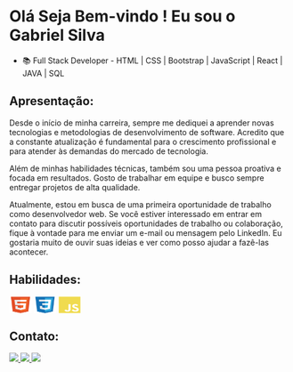 # Olá Seja Bem-vindo ! Eu sou o Gabriel Silva
- 📚 Full Stack Developer - HTML | CSS | Bootstrap | JavaScript | React | JAVA | SQL

<h2>Apresentação:</h2>

<p>Desde o início de minha carreira, sempre me dediquei a aprender novas tecnologias e metodologias de desenvolvimento de software. Acredito que a constante atualização é fundamental para o crescimento profissional e para atender às demandas do mercado de tecnologia.</p>
<p>Além de minhas habilidades técnicas, também sou uma pessoa proativa e focada em resultados. Gosto de trabalhar em equipe e busco sempre entregar projetos de alta qualidade.</p>
<p>Atualmente, estou em busca de uma primeira oportunidade de trabalho como desenvolvedor web. Se você estiver interessado em entrar em contato para discutir possíveis oportunidades de trabalho ou colaboração, fique à vontade para me enviar um e-mail ou mensagem pelo LinkedIn. Eu gostaria muito de ouvir suas ideias e ver como posso ajudar a fazê-las acontecer.</p>
  
<h2>Habilidades:</h2>

<div style="display: inline_block">
  <img align="center" alt="HTML" height="30" width="40" title="HTML" src="https://raw.githubusercontent.com/devicons/devicon/master/icons/html5/html5-original.svg">
  <img align="center" alt="CSS" height="30" width="40" title="CSS" src="https://raw.githubusercontent.com/devicons/devicon/master/icons/css3/css3-original.svg">
  <img align="center" alt="JavaScript" height="30" width="40" title="JavaScript" src="https://raw.githubusercontent.com/devicons/devicon/master/icons/javascript/javascript-plain.svg">

</div>

<h2>Contato:</h2> 
<div>
  <a href="mailto:motagabriel87488@gmail.com">
      <img src="https://img.shields.io/badge/Gmail-D14836?style=for-the-badge&logo=gmail&logoColor=white">
  </a>
  <a href="https://www.linkedin.com/in/gabriel-mota-473a36190/" target="_blank">
      <img src="https://img.shields.io/badge/LinkedIn-0077B5?style=for-the-badge&logo=linkedin&logoColor=white">
  </a>
  <a href="https://github.com/GabrielMota21/" target="_blank">
      <img src="https://img.shields.io/badge/GitHub-100000?style=for-the-badge&logo=github&logoColor=white">
  </a>
</div>
